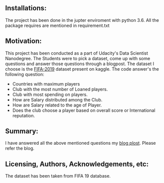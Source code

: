 ## Installations:
The project has been done in the jupter enviroment with python 3.6. All the package requires are mentioned in requirement.txt


## Motivation:
This project has been conducted as a part of Udacity's Data Scientist Nanodegree. The Students were to pick a dataset, come up with some questions and answer those questions through a blogpost. The dataset I choose is the [FIFA-2019](https://www.kaggle.com/karangadiya/fifa19) dataset present on kaggle. The code answer's the following question:

* Countries with maximum players
* Club with the most number of Loaned players.
* Club with most spending on players.
* How are Salary distributed among the Club.
* How are Salary related to the age of Player.
* Does the club choose a player based on overall score or International reputation.


## Summary:
I have answered all the above mentioned questions my [blog plost](https://medium.com/@piyushkhandelwal1104/exploring-the-fifa-2019-dataset-2cb53db576cc). Please refer the blog.


## Licensing, Authors, Acknowledgements, etc:
The dataset has been taken from FIFA 19 database.
